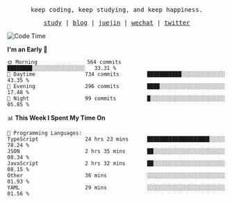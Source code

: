 <p align="center">
  <samp>
    <span>keep coding, keep studying, and keep happiness.</span>
  </samp>
</p>

<p align="center">
  <samp>
    <a href="https://github.com/ouduidui/fe-study">study</a> |
    <a href="https://deweyou.me">blog</a>  |
    <a href="https://juejin.cn/user/4309700183594366">juejin</a> |
    <a href="https://user-images.githubusercontent.com/54696834/165071004-6509e3f2-90c3-448c-9d92-3da42b0c2021.jpeg">wechat</a> |
    <a href="https://twitter.com/ouduidui">twitter</a>
  </samp>
</p>

<!--START_SECTION:waka-->
![Code Time](http://img.shields.io/badge/Code%20Time-2%2C512%20hrs%2021%20mins-blue)

**I'm an Early 🐤** 

```text
🌞 Morning                564 commits         ████████░░░░░░░░░░░░░░░░░   33.31 % 
🌆 Daytime                734 commits         ███████████░░░░░░░░░░░░░░   43.35 % 
🌃 Evening                296 commits         ████░░░░░░░░░░░░░░░░░░░░░   17.48 % 
🌙 Night                  99 commits          █░░░░░░░░░░░░░░░░░░░░░░░░   05.85 % 
```


📊 **This Week I Spent My Time On** 

```text
💬 Programming Languages: 
TypeScript               24 hrs 23 mins      ████████████████████░░░░░   78.24 % 
JSON                     2 hrs 35 mins       ██░░░░░░░░░░░░░░░░░░░░░░░   08.34 % 
JavaScript               2 hrs 32 mins       ██░░░░░░░░░░░░░░░░░░░░░░░   08.15 % 
Other                    36 mins             ░░░░░░░░░░░░░░░░░░░░░░░░░   01.93 % 
YAML                     29 mins             ░░░░░░░░░░░░░░░░░░░░░░░░░   01.56 % 
```


<!--END_SECTION:waka-->
